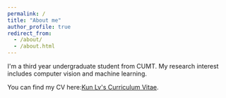 ```yaml
---
permalink: /
title: "About me"
author_profile: true
redirect_from: 
  - /about/
  - /about.html
---
```


I'm a third year undergraduate student from CUMT. My research interest includes computer vision and machine learning.

You can find my CV here:[Kun Lv's Curriculum Vitae](../assets/吕坤-中国矿业大学.pdf).


